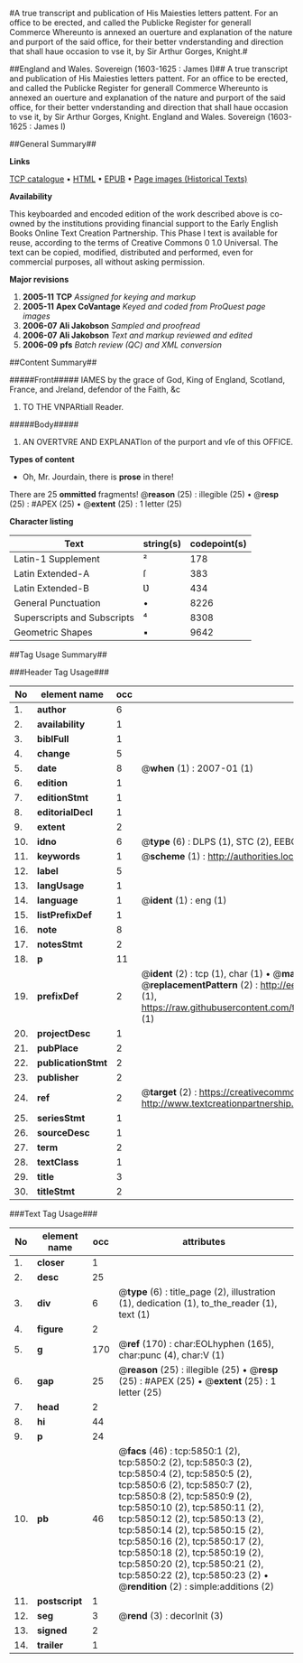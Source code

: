 #A true transcript and publication of His Maiesties letters pattent. For an office to be erected, and called the Publicke Register for generall Commerce Whereunto is annexed an ouerture and explanation of the nature and purport of the said office, for their better vnderstanding and direction that shall haue occasion to vse it, by Sir Arthur Gorges, Knight.#

##England and Wales. Sovereign (1603-1625 : James I)##
A true transcript and publication of His Maiesties letters pattent. For an office to be erected, and called the Publicke Register for generall Commerce Whereunto is annexed an ouerture and explanation of the nature and purport of the said office, for their better vnderstanding and direction that shall haue occasion to vse it, by Sir Arthur Gorges, Knight.
England and Wales. Sovereign (1603-1625 : James I)

##General Summary##

**Links**

[TCP catalogue](http://www.ota.ox.ac.uk/tcp/)  • 
[HTML](http://tei.it.ox.ac.uk/tcp/Texts-HTML/free/A22/A22719.html)  • 
[EPUB](http://tei.it.ox.ac.uk/tcp/Texts-EPUB/free/A22/A22719.epub) • 
[Page images (Historical Texts)](https://data.historicaltexts.jisc.ac.uk/view?pubId=eebo-99841276e&pageId=eebo-99841276e-5850-1)

**Availability**

This keyboarded and encoded edition of the
	       work described above is co-owned by the institutions
	       providing financial support to the Early English Books
	       Online Text Creation Partnership. This Phase I text is
	       available for reuse, according to the terms of Creative
	       Commons 0 1.0 Universal. The text can be copied,
	       modified, distributed and performed, even for
	       commercial purposes, all without asking permission.

**Major revisions**

1. __2005-11__ __TCP__ *Assigned for keying and markup*
1. __2005-11__ __Apex CoVantage__ *Keyed and coded from ProQuest page images*
1. __2006-07__ __Ali Jakobson__ *Sampled and proofread*
1. __2006-07__ __Ali Jakobson__ *Text and markup reviewed and edited*
1. __2006-09__ __pfs__ *Batch review (QC) and XML conversion*

##Content Summary##

#####Front#####
IAMES by the grace of God, King of England, Scotland, France, and Jreland, defendor of the Faith, &c
1. TO THE VNPARtiall Reader.

#####Body#####

1. AN OVERTVRE AND EXPLANATIon of the purport and vſe of this OFFICE.

**Types of content**

  * Oh, Mr. Jourdain, there is **prose** in there!

There are 25 **ommitted** fragments! 
 @__reason__ (25) : illegible (25)  •  @__resp__ (25) : #APEX (25)  •  @__extent__ (25) : 1 letter (25)

**Character listing**


|Text|string(s)|codepoint(s)|
|---|---|---|
|Latin-1 Supplement|²|178|
|Latin Extended-A|ſ|383|
|Latin Extended-B|Ʋ|434|
|General Punctuation|•|8226|
|Superscripts             and Subscripts|⁴|8308|
|Geometric Shapes|▪|9642|

##Tag Usage Summary##

###Header Tag Usage###

|No|element name|occ|attributes|
|---|---|---|---|
|1.|__author__|6||
|2.|__availability__|1||
|3.|__biblFull__|1||
|4.|__change__|5||
|5.|__date__|8| @__when__ (1) : 2007-01 (1)|
|6.|__edition__|1||
|7.|__editionStmt__|1||
|8.|__editorialDecl__|1||
|9.|__extent__|2||
|10.|__idno__|6| @__type__ (6) : DLPS (1), STC (2), EEBO-CITATION (1), PROQUEST (1), VID (1)|
|11.|__keywords__|1| @__scheme__ (1) : http://authorities.loc.gov/ (1)|
|12.|__label__|5||
|13.|__langUsage__|1||
|14.|__language__|1| @__ident__ (1) : eng (1)|
|15.|__listPrefixDef__|1||
|16.|__note__|8||
|17.|__notesStmt__|2||
|18.|__p__|11||
|19.|__prefixDef__|2| @__ident__ (2) : tcp (1), char (1)  •  @__matchPattern__ (2) : ([0-9\-]+):([0-9IVX]+) (1), (.+) (1)  •  @__replacementPattern__ (2) : http://eebo.chadwyck.com/downloadtiff?vid=$1&page=$2 (1), https://raw.githubusercontent.com/textcreationpartnership/Texts/master/tcpchars.xml#$1 (1)|
|20.|__projectDesc__|1||
|21.|__pubPlace__|2||
|22.|__publicationStmt__|2||
|23.|__publisher__|2||
|24.|__ref__|2| @__target__ (2) : https://creativecommons.org/publicdomain/zero/1.0/ (1), http://www.textcreationpartnership.org/docs/. (1)|
|25.|__seriesStmt__|1||
|26.|__sourceDesc__|1||
|27.|__term__|2||
|28.|__textClass__|1||
|29.|__title__|3||
|30.|__titleStmt__|2||


###Text Tag Usage###

|No|element name|occ|attributes|
|---|---|---|---|
|1.|__closer__|1||
|2.|__desc__|25||
|3.|__div__|6| @__type__ (6) : title_page (2), illustration (1), dedication (1), to_the_reader (1), text (1)|
|4.|__figure__|2||
|5.|__g__|170| @__ref__ (170) : char:EOLhyphen (165), char:punc (4), char:V (1)|
|6.|__gap__|25| @__reason__ (25) : illegible (25)  •  @__resp__ (25) : #APEX (25)  •  @__extent__ (25) : 1 letter (25)|
|7.|__head__|2||
|8.|__hi__|44||
|9.|__p__|24||
|10.|__pb__|46| @__facs__ (46) : tcp:5850:1 (2), tcp:5850:2 (2), tcp:5850:3 (2), tcp:5850:4 (2), tcp:5850:5 (2), tcp:5850:6 (2), tcp:5850:7 (2), tcp:5850:8 (2), tcp:5850:9 (2), tcp:5850:10 (2), tcp:5850:11 (2), tcp:5850:12 (2), tcp:5850:13 (2), tcp:5850:14 (2), tcp:5850:15 (2), tcp:5850:16 (2), tcp:5850:17 (2), tcp:5850:18 (2), tcp:5850:19 (2), tcp:5850:20 (2), tcp:5850:21 (2), tcp:5850:22 (2), tcp:5850:23 (2)  •  @__rendition__ (2) : simple:additions (2)|
|11.|__postscript__|1||
|12.|__seg__|3| @__rend__ (3) : decorInit (3)|
|13.|__signed__|2||
|14.|__trailer__|1||
